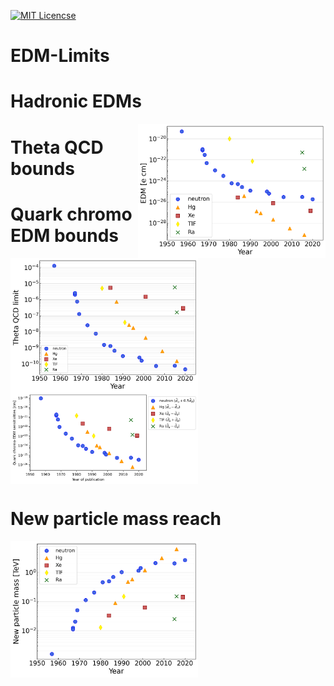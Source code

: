 [![MIT Licencse](https://badges.frapsoft.com/os/mit/mit.svg?v=103)](https://opensource.org/licenses/mit-license.php)

# EDM-Limits



# Hadronic EDMs
<img align="right" width="300" src="plots/hadronic-edm-limits.png">

# Theta QCD bounds
<img align="left" width="300" src="plots/theta-qcd-limits.png">

# Quark chromo EDM bounds
<img align="center" width="300" src="plots/quark-chromo-edm-limits.png">

# New particle mass reach
<img align="center" width="300" src="plots/new-particle-limits.png">
